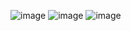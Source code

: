 ![image](https://user-images.githubusercontent.com/77534783/119240465-a438d100-bb8a-11eb-8383-b09699b36e0b.png)
![image](https://user-images.githubusercontent.com/77534783/119240474-aef36600-bb8a-11eb-8c54-d0066ac177cc.png)
![image](https://user-images.githubusercontent.com/77534783/119240479-b6b30a80-bb8a-11eb-9dd8-baac03f8f9eb.png)
